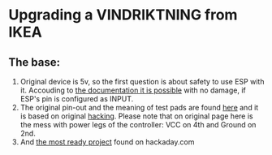 # Upgrading a VINDRIKTNING from IKEA

## The base:

1. Original device is 5v, so the first question is about safety to use ESP with it. Accouding to [the documentation it is possible](https://ba0sh1.com/2016/08/03/is-esp8266-io-really-5v-tolerant/) with no damage, if ESP's pin is configured as INPUT.
2. The original pin-out and the meaning of test pads are found [here](https://revspace.nl/VINDRIKTNING) and it is based on original [hacking](https://threadreaderapp.com/thread/1415291684569632768.html). Please note that on original page here is the mess with power legs of the controller: VCC on 4th and Ground on 2nd.
3. And [the most ready project](https://hackaday.com/2021/08/13/hacked-ikea-air-quality-sensor-gets-custom-pcb/) found on hackaday.com


